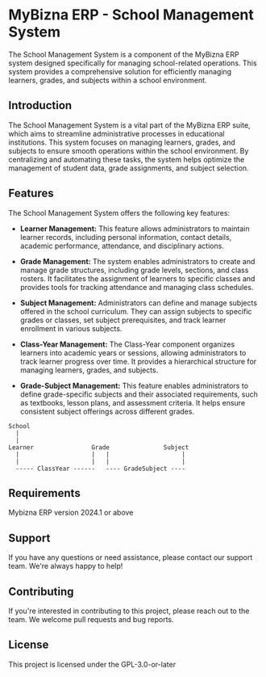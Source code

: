 # MyBizna ERP - School Management System
The School Management System is a component of the MyBizna ERP system designed specifically for managing school-related operations. This system provides a comprehensive solution for efficiently managing learners, grades, and subjects within a school environment.


## Introduction
The School Management System is a vital part of the MyBizna ERP suite, which aims to streamline administrative processes in educational institutions. This system focuses on managing learners, grades, and subjects to ensure smooth operations within the school environment. By centralizing and automating these tasks, the system helps optimize the management of student data, grade assignments, and subject selection.

## Features
The School Management System offers the following key features:

 - **Learner Management:** This feature allows administrators to maintain learner records, including personal information, contact details, academic performance, attendance, and disciplinary actions.

 - **Grade Management:** The system enables administrators to create and manage grade structures, including grade levels, sections, and class rosters. It facilitates the assignment of learners to specific classes and provides tools for tracking attendance and managing class schedules.

 - **Subject Management:** Administrators can define and manage subjects offered in the school curriculum. They can assign subjects to specific grades or classes, set subject prerequisites, and track learner enrollment in various subjects.

 - **Class-Year Management:** The Class-Year component organizes learners into academic years or sessions, allowing administrators to track learner progress over time. It provides a hierarchical structure for managing learners, grades, and subjects.

 - **Grade-Subject Management:** This feature enables administrators to define grade-specific subjects and their associated requirements, such as textbooks, lesson plans, and assessment criteria. It helps ensure consistent subject offerings across different grades.

 ```
School
   |
   |
 Learner                Grade               Subject         
   |                    |   |                    |  
   |                    |   |                    |              
   ----- ClassYear ------   ---- GradeSubject ----
 ```

## Requirements
Mybizna ERP version 2024.1 or above

## Support
If you have any questions or need assistance, please contact our support team. We're always happy to help!

## Contributing
If you're interested in contributing to this project, please reach out to the team. We welcome pull requests and bug reports.

## License
This project is licensed under the GPL-3.0-or-later